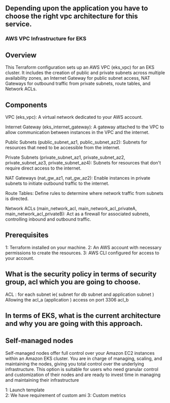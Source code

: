 ## Depending upon the application you have to choose the right vpc architecture for this service.
### AWS VPC Infrastructure for EKS
## Overview

This Terraform configuration sets up an AWS VPC (eks_vpc) for an EKS cluster. It includes the creation of public and private subnets across multiple availability zones, an Internet Gateway for public subnet access, NAT Gateways for outbound traffic from private subnets, route tables, and Network ACLs.

## Components

VPC (eks_vpc): A virtual network dedicated to your AWS account.

Internet Gateway (eks_internet_gateway): A gateway attached to the VPC to allow communication between instances in the VPC and the internet.

Public Subnets (public_subnet_az1, public_subnet_az2): Subnets for resources that need to be accessible from the internet.

Private Subnets (private_subnet_az1, private_subnet_az2, private_subnet_az3, private_subnet_az4): Subnets for resources that don't require direct access to the internet.

NAT Gateways (nat_gw_az1, nat_gw_az2): Enable instances in private subnets to initiate outbound traffic to the internet.

Route Tables: Define rules to determine where network traffic from subnets is directed.

Network ACLs (main_network_acl, main_network_acl_privateA, main_network_acl_privateB): Act as a firewall for associated subnets, controlling inbound and outbound traffic.

## Prerequisites
1: Terraform installed on your machine.
2: An AWS account with necessary permissions to create the resources.
3: AWS CLI configured for access to your account.
 

## What is the security policy in terms of security group, acl which you are going to choose.
  ACL : for each subnet ie( subnet for db subnet  and application subnet )
  Allowing the acl_a (application )  access on port 3306 acl_b 
##  In terms of EKS, what is the current architecture and why you are going with this approach.

## Self-managed nodes
Self-managed nodes offer full control over your Amazon EC2 instances within an Amazon EKS cluster. You are in charge of managing, scaling, and maintaining the nodes, giving you total control over the underlying infrastructure. This option is suitable for users who need granular control and customization of their nodes and are ready to invest time in managing and maintaining their infrastructure


1: Launch template  
2: We have requirement of custom ami 
3: Custom metrics

